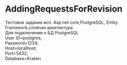 # AddingRequestsForRevision
Тестовое задание исп. Asp.net core,PostgreSQL, Entity Framework,слоёная архетектура    
Для подключение к БД PostgreSQL  
User
ID=postgres;  
Password=1234;  
Host=localhost;  
Port=5432;  
Database=Kraken  

